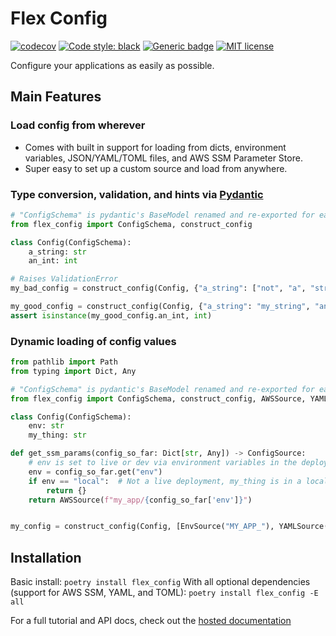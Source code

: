 # Flex Config
[![codecov](https://codecov.io/gh/triaxtec/flex-config/branch/master/graph/badge.svg?token=3utvPfZSLB)](https://codecov.io/gh/triaxtec/flex-config)
[![Code style: black](https://img.shields.io/badge/code%20style-black-000000.svg)](https://github.com/psf/black)
[![Generic badge](https://img.shields.io/badge/type_checked-mypy-informational.svg)](https://mypy.readthedocs.io/en/stable/introduction.html)
[![MIT license](https://img.shields.io/badge/License-MIT-blue.svg)](https://lbesson.mit-license.org/)


Configure your applications as easily as possible.

## Main Features
### Load config from wherever
- Comes with built in support for loading from dicts, environment variables, JSON/YAML/TOML files, and AWS SSM Parameter Store.
- Super easy to set up a custom source and load from anywhere.

### Type conversion, validation, and hints via [Pydantic]
```python
# "ConfigSchema" is pydantic's BaseModel renamed and re-exported for easier use 
from flex_config import ConfigSchema, construct_config

class Config(ConfigSchema):
    a_string: str
    an_int: int

# Raises ValidationError
my_bad_config = construct_config(Config, {"a_string": ["not", "a", "string"], "an_int": "seven"})

my_good_config = construct_config(Config, {"a_string": "my_string", "an_int": "7"})
assert isinstance(my_good_config.an_int, int)
```

### Dynamic loading of config values
```python
from pathlib import Path
from typing import Dict, Any

# "ConfigSchema" is pydantic's BaseModel renamed and re-exported for easier use 
from flex_config import ConfigSchema, construct_config, AWSSource, YAMLSource, EnvSource, ConfigSource

class Config(ConfigSchema):
    env: str
    my_thing: str

def get_ssm_params(config_so_far: Dict[str, Any]) -> ConfigSource:
    # env is set to live or dev via environment variables in the deployment environment
    env = config_so_far.get("env")
    if env == "local":  # Not a live deployment, my_thing is in a local yaml file
        return {}
    return AWSSource(f"my_app/{config_so_far['env']}")


my_config = construct_config(Config, [EnvSource("MY_APP_"), YAMLSource(Path("my_file.yaml")), get_ssm_params])
```

## Installation
Basic install: `poetry install flex_config`
With all optional dependencies (support for AWS SSM, YAML, and TOML): `poetry install flex_config -E all`

For a full tutorial and API docs, check out the [hosted documentation]

[Pydantic]: https://github.com/samuelcolvin/pydantic/
[hosted documentation]: https://triaxtec.github.io/flex-config

